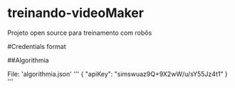 # treinando-videoMaker
Projeto open source para treinamento com robôs

#Credentials format

##Algorithmia

File: 'algorithmia.json'
'''
{
    "apiKey": "simswuaz9Q+9X2wW/u/sY55Jz4t1"
}
'''
